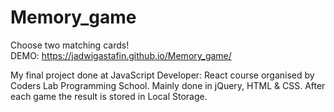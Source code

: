 # Memory_game
Choose two matching cards! 
<br>
DEMO: https://jadwigastafin.github.io/Memory_game/

My final project done at JavaScript Developer: React course organised by Coders Lab Programming School. 
Mainly done in jQuery, HTML & CSS. After each game the result is stored in Local Storage. 
